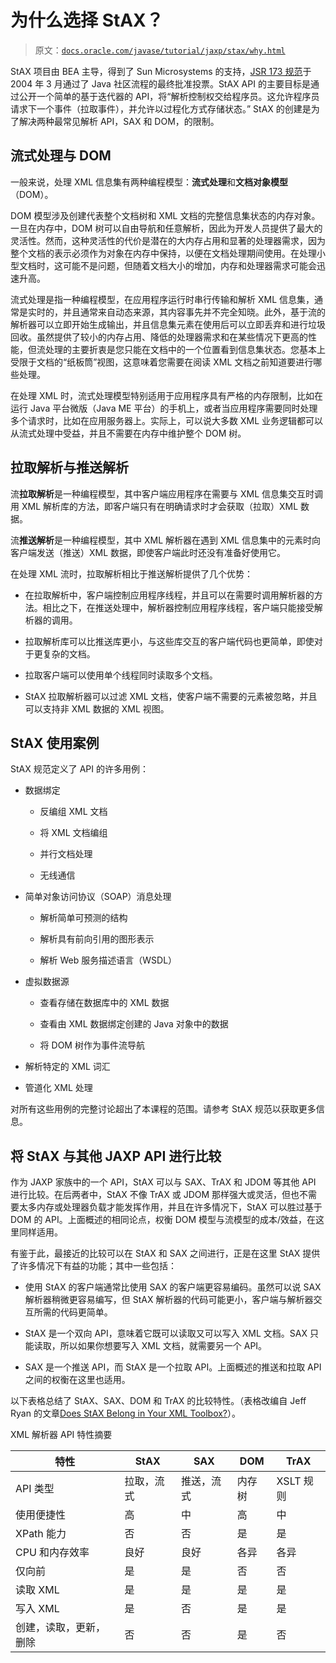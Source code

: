 # 为什么选择 StAX？

> 原文：[`docs.oracle.com/javase/tutorial/jaxp/stax/why.html`](https://docs.oracle.com/javase/tutorial/jaxp/stax/why.html)

StAX 项目由 BEA 主导，得到了 Sun Microsystems 的支持，[JSR 173 规范](http://jcp.org/en/jsr/detail?id=173)于 2004 年 3 月通过了 Java 社区流程的最终批准投票。StAX API 的主要目标是通过公开一个简单的基于迭代器的 API，将“解析控制权交给程序员。这允许程序员请求下一个事件（拉取事件），并允许以过程化方式存储状态。” StAX 的创建是为了解决两种最常见解析 API，SAX 和 DOM，的限制。

## 流式处理与 DOM

一般来说，处理 XML 信息集有两种编程模型：**流式处理**和**文档对象模型**（DOM）。

DOM 模型涉及创建代表整个文档树和 XML 文档的完整信息集状态的内存对象。一旦在内存中，DOM 树可以自由导航和任意解析，因此为开发人员提供了最大的灵活性。然而，这种灵活性的代价是潜在的大内存占用和显著的处理器需求，因为整个文档的表示必须作为对象在内存中保持，以便在文档处理期间使用。在处理小型文档时，这可能不是问题，但随着文档大小的增加，内存和处理器需求可能会迅速升高。

流式处理是指一种编程模型，在应用程序运行时串行传输和解析 XML 信息集，通常是实时的，并且通常来自动态来源，其内容事先并不完全知晓。此外，基于流的解析器可以立即开始生成输出，并且信息集元素在使用后可以立即丢弃和进行垃圾回收。虽然提供了较小的内存占用、降低的处理器需求和在某些情况下更高的性能，但流处理的主要折衷是您只能在文档中的一个位置看到信息集状态。您基本上受限于文档的“纸板筒”视图，这意味着您需要在阅读 XML 文档之前知道要进行哪些处理。

在处理 XML 时，流式处理模型特别适用于应用程序具有严格的内存限制，比如在运行 Java 平台微版（Java ME 平台）的手机上，或者当应用程序需要同时处理多个请求时，比如在应用服务器上。实际上，可以说大多数 XML 业务逻辑都可以从流式处理中受益，并且不需要在内存中维护整个 DOM 树。

## 拉取解析与推送解析

流**拉取解析**是一种编程模型，其中客户端应用程序在需要与 XML 信息集交互时调用 XML 解析库的方法，即客户端只有在明确请求时才会获取（拉取）XML 数据。

流**推送解析**是一种编程模型，其中 XML 解析器在遇到 XML 信息集中的元素时向客户端发送（推送）XML 数据，即使客户端此时还没有准备好使用它。

在处理 XML 流时，拉取解析相比于推送解析提供了几个优势：

+   在拉取解析中，客户端控制应用程序线程，并且可以在需要时调用解析器的方法。相比之下，在推送处理中，解析器控制应用程序线程，客户端只能接受解析器的调用。

+   拉取解析库可以比推送库更小，与这些库交互的客户端代码也更简单，即使对于更复杂的文档。

+   拉取客户端可以使用单个线程同时读取多个文档。

+   StAX 拉取解析器可以过滤 XML 文档，使客户端不需要的元素被忽略，并且可以支持非 XML 数据的 XML 视图。

## StAX 使用案例

StAX 规范定义了 API 的许多用例：

+   数据绑定

    +   反编组 XML 文档

    +   将 XML 文档编组

    +   并行文档处理

    +   无线通信

+   简单对象访问协议（SOAP）消息处理

    +   解析简单可预测的结构

    +   解析具有前向引用的图形表示

    +   解析 Web 服务描述语言（WSDL）

+   虚拟数据源

    +   查看存储在数据库中的 XML 数据

    +   查看由 XML 数据绑定创建的 Java 对象中的数据

    +   将 DOM 树作为事件流导航

+   解析特定的 XML 词汇

+   管道化 XML 处理

对所有这些用例的完整讨论超出了本课程的范围。请参考 StAX 规范以获取更多信息。

## 将 StAX 与其他 JAXP API 进行比较

作为 JAXP 家族中的一个 API，StAX 可以与 SAX、TrAX 和 JDOM 等其他 API 进行比较。在后两者中，StAX 不像 TrAX 或 JDOM 那样强大或灵活，但也不需要太多内存或处理器负载才能发挥作用，并且在许多情况下，StAX 可以胜过基于 DOM 的 API。上面概述的相同论点，权衡 DOM 模型与流模型的成本/效益，在这里同样适用。

有鉴于此，最接近的比较可以在 StAX 和 SAX 之间进行，正是在这里 StAX 提供了许多情况下有益的功能；其中一些包括：

+   使用 StAX 的客户端通常比使用 SAX 的客户端更容易编码。虽然可以说 SAX 解析器稍微更容易编写，但 StAX 解析器的代码可能更小，客户端与解析器交互所需的代码更简单。

+   StAX 是一个双向 API，意味着它既可以读取又可以写入 XML 文档。SAX 只能读取，所以如果你想要写入 XML 文档，就需要另一个 API。

+   SAX 是一个推送 API，而 StAX 是一个拉取 API。上面概述的推送和拉取 API 之间的权衡在这里也适用。

以下表格总结了 StAX、SAX、DOM 和 TrAX 的比较特性。（表格改编自 Jeff Ryan 的文章[Does StAX Belong in Your XML Toolbox?](http://www.developer.com/xml/article.php/3397691)）。

XML 解析器 API 特性摘要

| 特性 | StAX | SAX | DOM | TrAX |
| --- | --- | --- | --- | --- |
| API 类型 | 拉取，流式 | 推送，流式 | 内存树 | XSLT 规则 |
| 使用便捷性 | 高 | 中 | 高 | 中 |
| XPath 能力 | 否 | 否 | 是 | 是 |
| CPU 和内存效率 | 良好 | 良好 | 各异 | 各异 |
| 仅向前 | 是 | 是 | 否 | 否 |
| 读取 XML | 是 | 是 | 是 | 是 |
| 写入 XML | 是 | 否 | 是 | 是 |
| 创建，读取，更新，删除 | 否 | 否 | 是 | 否 |
